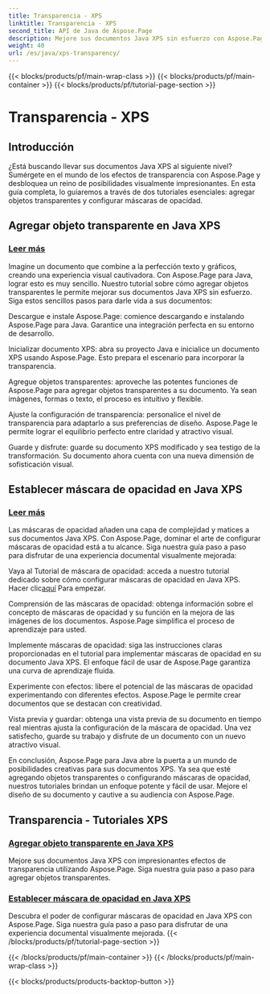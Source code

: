 ```yaml
---
title: Transparencia - XPS
linktitle: Transparencia - XPS
second_title: API de Java de Aspose.Page
description: Mejore sus documentos Java XPS sin esfuerzo con Aspose.Page. Aprenda a agregar objetos transparentes y establecer máscaras de opacidad en nuestros tutoriales para obtener efectos visuales mejorados.
weight: 40
url: /es/java/xps-transparency/
---
```


{{< blocks/products/pf/main-wrap-class >}}
{{< blocks/products/pf/main-container >}}
{{< blocks/products/pf/tutorial-page-section >}}

# Transparencia - XPS

## Introducción

¿Está buscando llevar sus documentos Java XPS al siguiente nivel? Sumérgete en el mundo de los efectos de transparencia con Aspose.Page y desbloquea un reino de posibilidades visualmente impresionantes. En esta guía completa, lo guiaremos a través de dos tutoriales esenciales: agregar objetos transparentes y configurar máscaras de opacidad.

## Agregar objeto transparente en Java XPS
### [Leer más](./add-transparent-object/)

Imagine un documento que combine a la perfección texto y gráficos, creando una experiencia visual cautivadora. Con Aspose.Page para Java, lograr esto es muy sencillo. Nuestro tutorial sobre cómo agregar objetos transparentes le permite mejorar sus documentos Java XPS sin esfuerzo. Siga estos sencillos pasos para darle vida a sus documentos:

Descargue e instale Aspose.Page: comience descargando e instalando Aspose.Page para Java. Garantice una integración perfecta en su entorno de desarrollo.

Inicializar documento XPS: abra su proyecto Java e inicialice un documento XPS usando Aspose.Page. Esto prepara el escenario para incorporar la transparencia.

Agregue objetos transparentes: aproveche las potentes funciones de Aspose.Page para agregar objetos transparentes a su documento. Ya sean imágenes, formas o texto, el proceso es intuitivo y flexible.

Ajuste la configuración de transparencia: personalice el nivel de transparencia para adaptarlo a sus preferencias de diseño. Aspose.Page le permite lograr el equilibrio perfecto entre claridad y atractivo visual.

Guarde y disfrute: guarde su documento XPS modificado y sea testigo de la transformación. Su documento ahora cuenta con una nueva dimensión de sofisticación visual.

## Establecer máscara de opacidad en Java XPS
### [Leer más](./set-opacity-mask/)

Las máscaras de opacidad añaden una capa de complejidad y matices a sus documentos Java XPS. Con Aspose.Page, dominar el arte de configurar máscaras de opacidad está a tu alcance. Siga nuestra guía paso a paso para disfrutar de una experiencia documental visualmente mejorada:

 Vaya al Tutorial de máscara de opacidad: acceda a nuestro tutorial dedicado sobre cómo configurar máscaras de opacidad en Java XPS. Hacer clic[aquí](./set-opacity-mask/) Para empezar.

Comprensión de las máscaras de opacidad: obtenga información sobre el concepto de máscaras de opacidad y su función en la mejora de las imágenes de los documentos. Aspose.Page simplifica el proceso de aprendizaje para usted.

Implemente máscaras de opacidad: siga las instrucciones claras proporcionadas en el tutorial para implementar máscaras de opacidad en su documento Java XPS. El enfoque fácil de usar de Aspose.Page garantiza una curva de aprendizaje fluida.

Experimente con efectos: libere el potencial de las máscaras de opacidad experimentando con diferentes efectos. Aspose.Page le permite crear documentos que se destacan con creatividad.

Vista previa y guardar: obtenga una vista previa de su documento en tiempo real mientras ajusta la configuración de la máscara de opacidad. Una vez satisfecho, guarde su trabajo y disfrute de un documento con un nuevo atractivo visual.

En conclusión, Aspose.Page para Java abre la puerta a un mundo de posibilidades creativas para sus documentos XPS. Ya sea que esté agregando objetos transparentes o configurando máscaras de opacidad, nuestros tutoriales brindan un enfoque potente y fácil de usar. Mejore el diseño de su documento y cautive a su audiencia con Aspose.Page.
## Transparencia - Tutoriales XPS
### [Agregar objeto transparente en Java XPS](./add-transparent-object/)
Mejore sus documentos Java XPS con impresionantes efectos de transparencia utilizando Aspose.Page. Siga nuestra guía paso a paso para agregar objetos transparentes. 
### [Establecer máscara de opacidad en Java XPS](./set-opacity-mask/)
Descubra el poder de configurar máscaras de opacidad en Java XPS con Aspose.Page. Siga nuestra guía paso a paso para disfrutar de una experiencia documental visualmente mejorada.
{{< /blocks/products/pf/tutorial-page-section >}}

{{< /blocks/products/pf/main-container >}}
{{< /blocks/products/pf/main-wrap-class >}}

{{< blocks/products/products-backtop-button >}}
